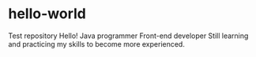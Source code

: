 # hello-world
Test repository
Hello!
Java programmer
Front-end developer
Still learning and practicing my skills to become more experienced.
